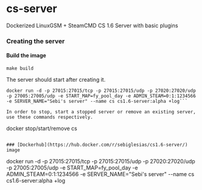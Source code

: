 # cs-server
Dockerized LinuxGSM + SteamCMD CS 1.6 Server with basic plugins

### Creating the server

#### Build the image

```
make build
```

The server should start after creating it.
```
docker run -d -p 27015:27015/tcp -p 27015:27015/udp -p 27020:27020/udp -p 27005:27005/udp -e START_MAP=fy_pool_day -e ADMIN_STEAM=0:1:1234566 -e SERVER_NAME="Sebi's server" --name cs cs1.6-server:alpha +log```

In order to stop, start a stopped server or remove an existing server, use these commands respectively.

```
docker stop/start/remove cs
```

### [Dockerhub](https://hub.docker.com/r/sebiglesias/cs1.6-server/) image
```
docker run -d -p 27015:27015/tcp -p 27015:27015/udp -p 27020:27020/udp -p 27005:27005/udp -e START_MAP=fy_pool_day -e ADMIN_STEAM=0:1:1234566 -e SERVER_NAME="Sebi's server" --name cs cs1.6-server:alpha +log
```

